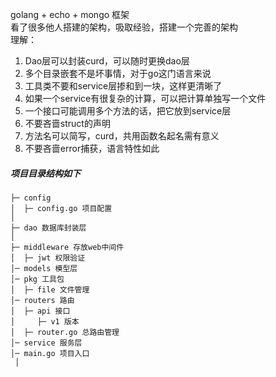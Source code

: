 golang + echo + mongo 框架  
看了很多他人搭建的架构，吸取经验，搭建一个完善的架构  
理解：
1. Dao层可以封装curd，可以随时更换dao层
2. 多个目录嵌套不是坏事情，对于go这门语言来说
3. 工具类不要和service层掺和到一块，这样更清晰了
4. 如果一个service有很复杂的计算，可以把计算单独写一个文件  
5. 一个接口可能调用多个方法的话，把它放到service层
6. 不要吝啬struct的声明
7. 方法名可以简写，curd，共用函数名起名需有意义
8. 不要吝啬error捕获，语言特性如此


##### 项目目录结构如下
```$xslt
├─ config
│  ├─ config.go 项目配置
│
├─ dao 数据库封装层
│ 
├─ middleware 存放web中间件
│  ├─ jwt 权限验证
│─ models 模型层
│─ pkg 工具包
│  ├─ file 文件管理
│─ routers 路由
│  ├─ api 接口
│     ├─ v1 版本
│  ├─ router.go 总路由管理
│─ service 服务层
│─ main.go 项目入口
 │

```
